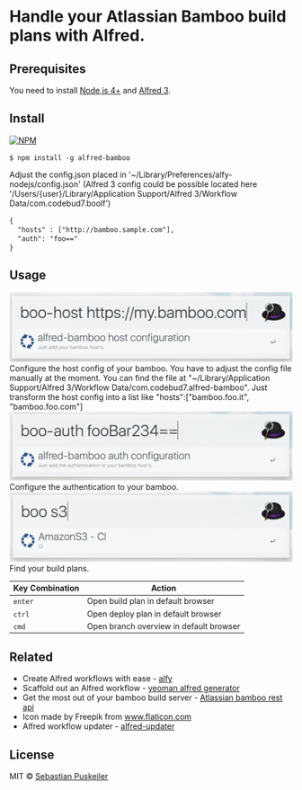 
Handle your Atlassian Bamboo build plans with Alfred.
==============================

Prerequisites
----------------
You need to install [Node.js 4+](https://nodejs.org) and [Alfred 3](https://www.alfredapp.com).

Install
----------------
[![NPM](https://nodei.co/npm/alfred-bamboo.png)](https://nodei.co/npm/alfred-bamboo/)

```
$ npm install -g alfred-bamboo
```

Adjust the config.json placed in '~/Library/Preferences/alfy-nodejs/config.json'
(Alfred 3 config could be possible located here '/Users/{user}/Library/Application Support/Alfred 3/Workflow Data/com.codebud7.boolf')
```
{
  "hosts" : ["http://bamboo.sample.com"],
  "auth": "foo=="
}
```

Usage
----------------
<img src="https://github.com/codeBud7/alfred-bamboo/blob/master/doc/host-config.png">
Configure the host config of your bamboo.
You have to adjust the config file manually at the moment. You can find the file at "~/Library/Application Support/Alfred 3/Workflow Data/com.codebud7.alfred-bamboo". Just transform the host config into a list like "hosts":["bamboo.foo.it", "bamboo.foo.com"]

<img src="https://github.com/codeBud7/alfred-bamboo/blob/master/doc/auth-config.png">
Configure the authentication to your bamboo.

<img src="https://github.com/codeBud7/alfred-bamboo/blob/master/doc/workflow.png">
Find your build plans.

Key Combination        | Action
---------------------- | ------
`enter`                | Open build plan in default browser
`ctrl`                | Open deploy plan in default browser
`cmd`                | Open branch overview in default browser

Related
----------------
- Create Alfred workflows with ease - [alfy](https://github.com/sindresorhus/alfy)
- Scaffold out an Alfred workflow - [yeoman alfred generator](https://github.com/SamVerschueren/generator-alfred)
- Get the most out of your bamboo build server - [Atlassian bamboo rest api](https://developer.atlassian.com/bamboodev/rest-apis/bamboo-rest-resources#BambooRESTResources-BuildService—AllBuilds)
- Icon made by Freepik from www.flaticon.com
- Alfred workflow updater - [alfred-updater](https://github.com/SamVerschueren/alfred-updater)

License
----------------
MIT © [Sebastian Puskeiler](https://twitter.com/ebud7)
